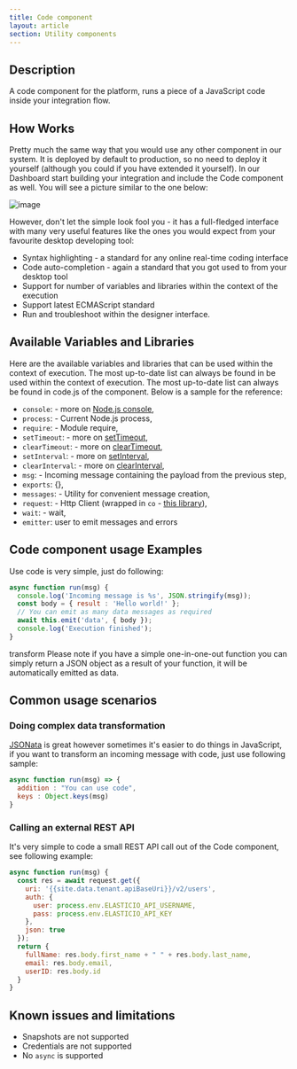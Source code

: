 ```yaml
---
title: Code component
layout: article
section: Utility components
---
```


## Description

A code component for the platform, runs a piece of a JavaScript code inside your
integration flow.

## How Works

Pretty much the same way that you would use any other component in our system.
It is deployed by default to production, so no need to deploy it yourself
(although you could if you have extended it yourself). In our Dashboard start
building your integration and include the Code component as well. You will see a
picture similar to the one below:

![image](https://user-images.githubusercontent.com/56208/52571227-71cd9480-2e15-11e9-9c62-17e5085d7ada.png)

However, don't let the simple look fool you - it has a full-fledged interface
with many very useful features like the ones you would expect from your
favourite desktop developing tool:

*   Syntax highlighting - a standard for any online real-time coding interface
*   Code auto-completion - again a standard that you got used to from your desktop tool
*   Support for number of variables and libraries within the context of the execution
*   Support latest ECMAScript standard
*   Run and troubleshoot within the designer interface.

## Available Variables and Libraries

Here are the available variables and libraries that can be used within the context of execution. The most up-to-date list
can always be found in be used within the context of execution. The most up-to-date list can always be found in code.js
of the component. Below is a sample for the reference:

-   `console`: - more on [Node.js console](https://nodejs.org/dist/latest-v5.x/docs/api/console.html),
-   `process`: - Current Node.js process,
-   `require`: - Module require,
-   `setTimeout`: - more on [setTimeout](https://nodejs.org/dist/latest-v5.x/docs/api/timers.html),
-   `clearTimeout`: - more on [clearTimeout](https://nodejs.org/dist/latest-v5.x/docs/api/timers.html),
-   `setInterval`: - more on [setInterval](https://nodejs.org/dist/latest-v5.x/docs/api/timers.html),
-   `clearInterval`: - more on [clearInterval](https://nodejs.org/dist/latest-v5.x/docs/api/timers.html),
-   `msg`: - Incoming message containing the payload from the previous step,
-   `exports`: {},
-   `messages`: - Utility for convenient message creation,
-   `request`: - Http Client (wrapped in `co` - [this library](https://www.npmjs.com/package/co-request)),
-   `wait`: - wait,
-   `emitter`: user to emit messages and errors

## Code component usage Examples

Use code is very simple, just do following:

```javascript
async function run(msg) {
  console.log('Incoming message is %s', JSON.stringify(msg));
  const body = { result : 'Hello world!' };
  // You can emit as many data messages as required
  await this.emit('data', { body });
  console.log('Execution finished');
}
```
transform
Please note if you have a simple one-in-one-out function you can simply return a
JSON object as a result of your function, it will be automatically emitted as data.

## Common usage scenarios

### Doing complex data transformation

[JSONata](http://jsonata.org/) is great however sometimes it's easier to do
things in JavaScript, if you want to transform an incoming message with code,
just use following sample:

```javascript
async function run(msg) => {
  addition : "You can use code",
  keys : Object.keys(msg)
}
```

### Calling an external REST API

It's very simple to code a small REST API call out of the Code component, see
following example:

```javascript
async function run(msg) {
  const res = await request.get({
    uri: '{{site.data.tenant.apiBaseUri}}/v2/users',
    auth: {
      user: process.env.ELASTICIO_API_USERNAME,
      pass: process.env.ELASTICIO_API_KEY
    },
    json: true
  });
  return {
    fullName: res.body.first_name + " " + res.body.last_name,
    email: res.body.email,
    userID: res.body.id
  }
}
```

## Known issues and limitations

-   Snapshots are not supported
-   Credentials are not supported
-   No `async` is supported
